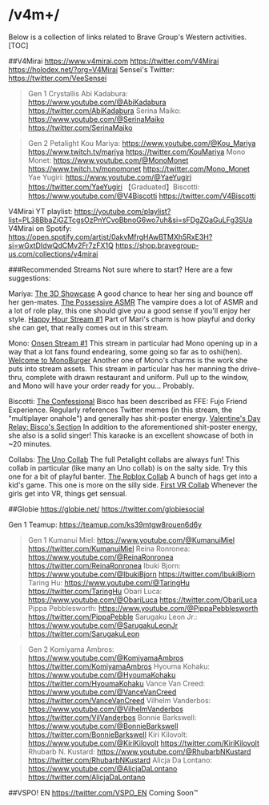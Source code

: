 # /v4m+/
Below is a collection of links related to Brave Group's Western activities.
[TOC]

##V4Mirai
https://www.v4mirai.com
https://twitter.com/V4Mirai
https://holodex.net/?org=V4Mirai
Sensei's Twitter: https://twitter.com/VeeSensei

>Gen 1 Crystallis
Abi Kadabura:
https://www.youtube.com/@AbiKadabura
https://twitter.com/AbiKadabura
Serina Maiko:
https://www.youtube.com/@SerinaMaiko
https://twitter.com/SerinaMaiko

>Gen 2 Petalight
Kou Mariya:
https://www.youtube.com/@Kou_Mariya
https://www.twitch.tv/mariya
https://twitter.com/KouMariya
Mono Monet:
https://www.youtube.com/@MonoMonet
https://www.twitch.tv/monomonet
https://twitter.com/Mono_Monet
Yae Yugiri:
https://www.youtube.com/@YaeYugiri
https://twitter.com/YaeYugiri
【Graduated】Biscotti: 
https://www.youtube.com/@V4Biscotti
https://twitter.com/V4Biscotti

V4Mirai YT playlist: https://youtube.com/playlist?list=PL38BbaZiGZTcgsOzPnYCvoBbnoG6wo7uh&si=sFDgZGaGuLFg3SUa
V4Mirai on Spotify: https://open.spotify.com/artist/0akvMfrgHAwBTMXh5RxE3H?si=wGxtDIdwQdCMv2Fr7zFX1Q
https://shop.bravegroup-us.com/collections/v4mirai

###Recommended Streams
Not sure where to start? Here are a few suggestions:

Mariya:
[The 3D Showcase](https://youtu.be/bKV0ZOe7CoU)
A good chance to hear her sing and bounce off her gen-mates.
[The Possessive ASMR](https://youtu.be/klWij7A1XRw)
The vampire does a lot of ASMR and a lot of role play, this one should give you a good sense if you'll enjoy her style.
[Happy Hour Stream #1](https://youtu.be/0HQFVa16YH0)
Part of Mari's charm is how playful and dorky she can get, that really comes out in this stream.

Mono:
[Onsen Stream #1](https://youtu.be/YiuQWVD6O1A)
This stream in particular had Mono opening up in a way that a lot fans found endearing, some going so far as to oshi(hen).
[Welcome to MonoBurger](https://youtu.be/CsREQkdeg78)
Another one of Mono's charms is the work she puts into stream assets. This stream in particular has her manning the drive-thru, complete with drawn restaurant and uniform. Pull up to the window, and Mono will have your order ready for you... Probably.

Biscotti:
[The Confessional](https://www.youtube.com/watch?v=NQIf1fSxm0M)
Bisco has been described as FFE: Fujo Friend Experience. Regularly references Twitter memes (in this stream, the "multiplayer onahole") and generally has shit-poster energy.
[Valentine's Day Relay: Bisco's Section](https://youtu.be/2EK2D2YatmU)
In addition to the aforementioned shit-poster energy, she also is a solid singer! This karaoke is an excellent showcase of both in ~20 minutes.

Collabs:
[The Uno Collab](https://youtu.be/LSyjrUCA5FA)
The full Petalight collabs are always fun! This collab in particular (like many an Uno collab) is on the salty side. Try this one for a bit of playful banter.
[The Roblox Collab](https://youtu.be/E1qphYsanKI)
A bunch of hags get into a kid's game. This one is more on the silly side.
[First VR Collab](https://youtu.be/wI_LnBK13SA)
Whenever the girls get into VR, things get sensual. 

##Globie
https://globie.net/
https://twitter.com/globiesocial

Gen 1 Teamup:
https://teamup.com/ks39mtgw8rouen6d6y

>Gen 1
Kumanui Miel:
https://www.youtube.com/@KumanuiMiel
https://twitter.com/KumanuiMiel
Reina Ronronea:
https://www.youtube.com/@ReinaRonronea 
https://twitter.com/ReinaRonronea
Ibuki Bjorn:
https://www.youtube.com/@IbukiBjorn
https://twitter.com/IbukiBjorn
Taring Hu:
https://www.youtube.com/@TaringHu
https://twitter.com/TaringHu
Obari Luca:
https://www.youtube.com/@ObariLuca
https://twitter.com/ObariLuca
Pippa Pebblesworth: 
https://www.youtube.com/@PippaPebblesworth
https://twitter.com/PippaPebble
Sarugaku Leon Jr.:
https://www.youtube.com/@SarugakuLeonJr
https://twitter.com/SarugakuLeon

>Gen 2
Komiyama Ambros:
https://www.youtube.com/@KomiyamaAmbros
https://twitter.com/KomiyamaAmbros
Hyouma Kohaku:
https://www.youtube.com/@HyoumaKohaku
https://twitter.com/HyoumaKohaku
Vance Van Creed:
https://www.youtube.com/@VanceVanCreed
https://twitter.com/VanceVanCreed
Vilhelm Vanderbos:
https://www.youtube.com/@VilhelmVanderbos
https://twitter.com/VilVanderbos
Bonnie Barkswell:
https://www.youtube.com/@BonnieBarkswell
https://twitter.com/BonnieBarkswell
Kiri Kilovolt:
https://www.youtube.com/@KiriKilovolt
https://twitter.com/KiriKilovolt
Rhubarb N. Kustard:
https://www.youtube.com/@RhubarbNKustard
https://twitter.com/RhubarbNKustard
Alicja Da Lontano:
https://www.youtube.com/@AlicjaDaLontano
https://twitter.com/AlicjaDaLontano

##VSPO! EN
https://twitter.com/VSPO_EN
Coming Soon™